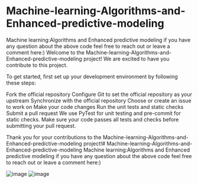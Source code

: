 # Machine-learning-Algorithms-and-Enhanced-predictive-modeling
Machine learning:Algorithms and Enhanced predictive modeling
if you have any question about the above code feel free to reach out  or leave a comment here:)
Welcome to the Machine-learning-Algorithms-and-Enhanced-predictive-modeling project! We are excited to have you contribute to this project.

To get started, first set up your development environment by following these steps:


Fork the official repository
Configure Git to set the official repository as your upstream
Synchronize with the official repository
Choose or create an issue to work on
Make your code changes
Run the unit tests and static checks
Submit a pull request
We use PyTest for unit testing and pre-commit for static checks. Make sure your code passes all tests and checks before submitting your pull request.

Thank you for your contributions to the Machine-learning-Algorithms-and-Enhanced-predictive-modeling project!# Machine-learning-Algorithms-and-Enhanced-predictive-modeling
Machine learning:Algorithms and Enhanced predictive modeling
if you have any question about the above code feel free to reach out  or leave a comment here:)

![image](https://user-images.githubusercontent.com/107410165/213894804-c3af5888-64ff-4bcc-964f-95416b5c347b.png)
![image](https://user-images.githubusercontent.com/107410165/213894829-5c05680a-b754-49f9-88ef-3731fbd47406.png)

